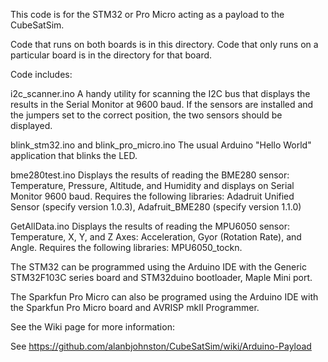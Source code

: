 This code is for the STM32 or Pro Micro acting as a payload to the CubeSatSim.

Code that runs on both boards is in this directory.  Code that only runs on a particular board is in the directory for that board.

Code includes:

i2c_scanner.ino  A handy utility for scanning the I2C bus that displays the results in the Serial Monitor at 9600 baud.  If the sensors are installed and the jumpers set to the correct position, the two sensors should be displayed.

blink_stm32.ino and blink_pro_micro.ino  The usual Arduino "Hello World" application that blinks the LED.

bme280test.ino Displays the results of reading the BME280 sensor: Temperature, Pressure, Altitude, and Humidity and displays on Serial Monitor 9600 baud.  Requires the following libraries: Adadruit Unified Sensor (specify version 1.0.3), Adafruit_BME280 (specify version 1.1.0)

GetAllData.ino Displays the results of reading the MPU6050 sensor: Temperature, X, Y, and Z Axes: Acceleration, Gyor (Rotation Rate), and Angle.  Requires the following libraries: MPU6050_tockn.

The STM32 can be programmed using the Arduino IDE with the Generic STM32F103C series board and STM32duino bootloader, Maple Mini port.

The Sparkfun Pro Micro can also be programed using the Arduino IDE with the Sparkfun Pro Micro board and AVRISP mkII Programmer.

See the Wiki page for more information:

See https://github.com/alanbjohnston/CubeSatSim/wiki/Arduino-Payload 



